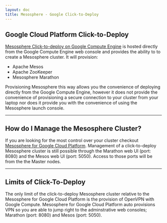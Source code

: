 ```yaml
---
layout: doc
title: Mesosphere - Google Click-to-Deploy
---
```


## Google Cloud Platform Click-to-Deploy

[Mesosphere Click-to-deploy on Google Compute Engine](https://developers.google.com/cloud/mesos) is hosted directly from the Google Compute Engine web console and provides the ability to to create a Mesosphere cluster.  It will provision:

* Apache Mesos
* Apache ZooKeeper
* Mesosphere Marathon

Provisioning Mesosphere this way allows you the convenience of deploying directly from the Google Compute Engine, however it does not provide the convenience of provisioning a secure connection to your cluster from your laptop nor does it provide you with the convenience of using the Mesosphere launch console.

***
## How do I Manage the Mesosphere Cluster?

If you are looking for the most control over your cluster checkout [Mesosphere for Google Cloud Platform](/getting-started/cloud/google/mesosphere).  Management of a click-to-deploy Mesosphere cluster is still possible through the Marathon web UI (port: 8080) and the Mesos web UI (port: 5050).   Access to those ports will be from the the Master nodes.

***
## Limits of Click-To-Deploy

The only limit of the click-to-deploy Mesosphere cluster relative to the Mesosphere for Google Cloud Platform is the provision of OpenVPN with Google Compute.  Mesosphere for Google Cloud Platform auto provisions VPN so you are able to jump right to the adminstrative web consoles; Marathon (port: 8080) and Mesos (port: 5050).
